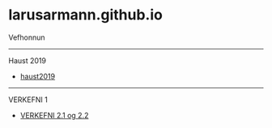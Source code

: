 # larusarmann.github.io
Vefhonnun

-------------------------------------

Haust 2019
 * [haust2019](Haust2019/)
 
-------------------------------------

VERKEFNI 1
  * [VERKEFNI 2.1 og 2.2](Verkefni_1-auglýsing/anim.html)
